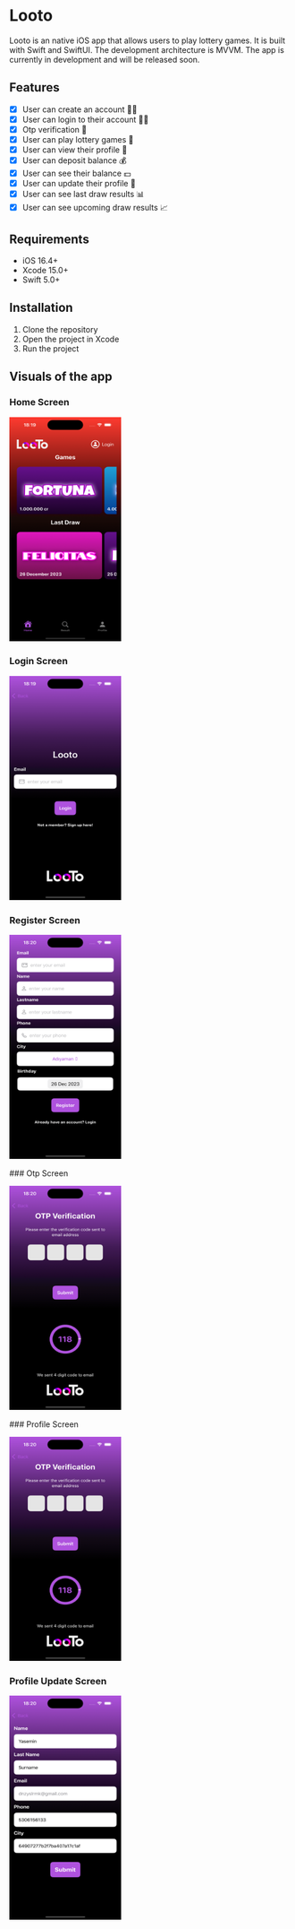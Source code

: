 # Looto

Looto is an native iOS app that allows users to play lottery games. It is built with Swift and SwiftUI. The development architecture is MVVM. The app is currently in development and will be released soon.

## Features

- [x] User can create an account 💁‍♂️
- [x] User can login to their account 👨‍💻
- [x] Otp verification 📱
- [x] User can play lottery games 🎰
- [x] User can view their profile 👤
- [x] User can deposit balance 💰
- [x] User can see their balance 💵
- [x] User can update their profile 📝
- [x] User can see last draw results 📊
- [x] User can see upcoming draw results 📈

## Requirements

- iOS 16.4+
- Xcode 15.0+
- Swift 5.0+

## Installation

1. Clone the repository
2. Open the project in Xcode
3. Run the project

## Visuals of the app

### Home Screen

<img src="https://github.com/denizyesilirmak/looto-mobile-ios/blob/main/Repo/visual-1.png?raw=true" width="200" height="400" /> 

### Login Screen

<img src="https://github.com/denizyesilirmak/looto-mobile-ios/blob/main/Repo/visual-3.png?raw=true" width="200" height="400" />

### Register Screen

<img src="https://github.com/denizyesilirmak/looto-mobile-ios/blob/main/Repo/visual-4.png?raw=true" width="200" height="400" />

### Otp Screen

<img src="https://github.com/denizyesilirmak/looto-mobile-ios/blob/main/Repo/visual-6.png?raw=true" width="200" height="400" />

### Profile Screen

<img src="https://github.com/denizyesilirmak/looto-mobile-ios/blob/main/Repo/visual-6.png?raw=true" width="200" height="400" />

### Profile Update Screen

<img src="https://github.com/denizyesilirmak/looto-mobile-ios/blob/main/Repo/visual-2.png?raw=true" width="200" height="400" />